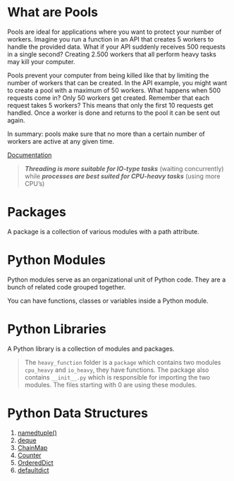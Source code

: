 # What are Pools

Pools are ideal for applications where you want to protect your number of workers. Imagine you run a function in an API that creates 5 workers to handle the provided data. What if your API suddenly receives 500 requests in a single second? Creating 2.500 workers that all perform heavy tasks may kill your computer.

Pools prevent your computer from being killed like that by limiting the number of workers that can be created. In the API example, you might want to create a pool with a maximum of 50 workers. What happens when 500 requests come in? Only 50 workers get created. Remember that each request takes 5 workers? This means that only the first 10 requests get handled. Once a worker is done and returns to the pool it can be sent out again.

In summary: pools make sure that no more than a certain number of workers are active at any given time.

[Documentation](https://docs.python.org/3/library/concurrent.futures.html)

>***Threading is more suitable for IO-type tasks*** (waiting concurrently) while ***processes are best suited for CPU-heavy tasks*** (using more CPU’s)

# Packages
A package is a collection of various modules with a path attribute.

# Python Modules
Python modules serve as an organizational unit of Python code. They are a bunch of related code grouped together.

You can have functions, classes or variables inside a Python module.

# Python Libraries
A Python library is a collection of modules and packages.

> The `heavy_function` folder is a `package` which contains two modules `cpu_heavy` and `io_heavy`, they have functions. The package also contains `__init__.py` which is responsible for importing the two modules. The files starting with 0 are using these modules.

# Python Data Structures

1. [namedtuple()](https://docs.python.org/3/library/collections.html#collections.namedtuple)
1. [deque](https://docs.python.org/3/library/collections.html#collections.deque)
1. [ChainMap](https://docs.python.org/3/library/collections.html#collections.ChainMap)
1. [Counter](https://docs.python.org/3/library/collections.html#collections.Counter)
1. [OrderedDict](https://docs.python.org/3/library/collections.html#collections.OrderedDict)
1. [defaultdict](https://docs.python.org/3/library/collections.html#collections.defaultdict)
